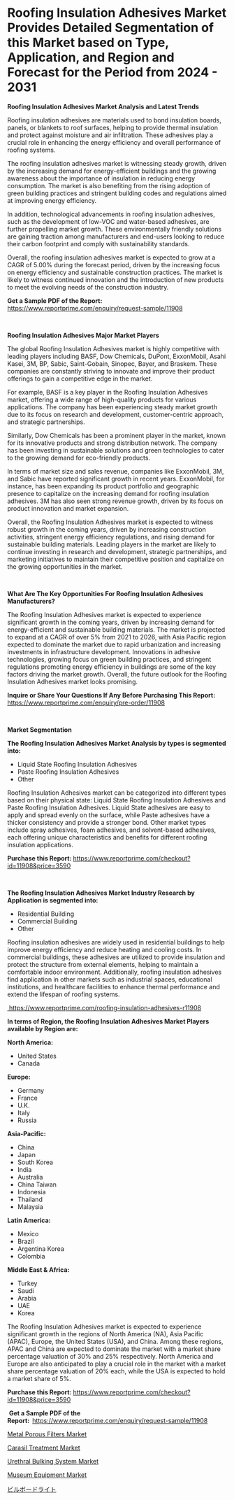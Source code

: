 <p><h1>Roofing Insulation Adhesives Market Provides Detailed Segmentation of this Market based on Type, Application, and Region and Forecast for the Period from 2024 - 2031</h1></p><p><strong>Roofing Insulation Adhesives Market Analysis and Latest Trends</strong></p>
<p><p>Roofing insulation adhesives are materials used to bond insulation boards, panels, or blankets to roof surfaces, helping to provide thermal insulation and protect against moisture and air infiltration. These adhesives play a crucial role in enhancing the energy efficiency and overall performance of roofing systems.</p><p>The roofing insulation adhesives market is witnessing steady growth, driven by the increasing demand for energy-efficient buildings and the growing awareness about the importance of insulation in reducing energy consumption. The market is also benefiting from the rising adoption of green building practices and stringent building codes and regulations aimed at improving energy efficiency.</p><p>In addition, technological advancements in roofing insulation adhesives, such as the development of low-VOC and water-based adhesives, are further propelling market growth. These environmentally friendly solutions are gaining traction among manufacturers and end-users looking to reduce their carbon footprint and comply with sustainability standards.</p><p>Overall, the roofing insulation adhesives market is expected to grow at a CAGR of 5.00% during the forecast period, driven by the increasing focus on energy efficiency and sustainable construction practices. The market is likely to witness continued innovation and the introduction of new products to meet the evolving needs of the construction industry.</p></p>
<p><strong>Get a Sample PDF of the Report:&nbsp;</strong> <a href="https://www.reportprime.com/enquiry/request-sample/11908">https://www.reportprime.com/enquiry/request-sample/11908</a></p>
<p>&nbsp;</p>
<p><strong>Roofing Insulation Adhesives Major Market Players</strong></p>
<p><p>The global Roofing Insulation Adhesives market is highly competitive with leading players including BASF, Dow Chemicals, DuPont, ExxonMobil, Asahi Kasei, 3M, BP, Sabic, Saint-Gobain, Sinopec, Bayer, and Braskem. These companies are constantly striving to innovate and improve their product offerings to gain a competitive edge in the market.</p><p>For example, BASF is a key player in the Roofing Insulation Adhesives market, offering a wide range of high-quality products for various applications. The company has been experiencing steady market growth due to its focus on research and development, customer-centric approach, and strategic partnerships.</p><p>Similarly, Dow Chemicals has been a prominent player in the market, known for its innovative products and strong distribution network. The company has been investing in sustainable solutions and green technologies to cater to the growing demand for eco-friendly products.</p><p>In terms of market size and sales revenue, companies like ExxonMobil, 3M, and Sabic have reported significant growth in recent years. ExxonMobil, for instance, has been expanding its product portfolio and geographic presence to capitalize on the increasing demand for roofing insulation adhesives. 3M has also seen strong revenue growth, driven by its focus on product innovation and market expansion.</p><p>Overall, the Roofing Insulation Adhesives market is expected to witness robust growth in the coming years, driven by increasing construction activities, stringent energy efficiency regulations, and rising demand for sustainable building materials. Leading players in the market are likely to continue investing in research and development, strategic partnerships, and marketing initiatives to maintain their competitive position and capitalize on the growing opportunities in the market.</p></p>
<p>&nbsp;</p>
<p><strong>What Are The Key Opportunities For Roofing Insulation Adhesives Manufacturers?</strong></p>
<p><p>The Roofing Insulation Adhesives market is expected to experience significant growth in the coming years, driven by increasing demand for energy-efficient and sustainable building materials. The market is projected to expand at a CAGR of over 5% from 2021 to 2026, with Asia Pacific region expected to dominate the market due to rapid urbanization and increasing investments in infrastructure development. Innovations in adhesive technologies, growing focus on green building practices, and stringent regulations promoting energy efficiency in buildings are some of the key factors driving the market growth. Overall, the future outlook for the Roofing Insulation Adhesives market looks promising.</p></p>
<p><strong>Inquire or Share Your Questions If Any Before Purchasing This Report:</strong> <a href="https://www.reportprime.com/enquiry/pre-order/11908">https://www.reportprime.com/enquiry/pre-order/11908</a></p>
<p>&nbsp;</p>
<p><strong>Market Segmentation</strong></p>
<p><strong>The Roofing Insulation Adhesives Market Analysis by types is segmented into:</strong></p>
<p><ul><li>Liquid State Roofing Insulation Adhesives</li><li>Paste Roofing Insulation Adhesives</li><li>Other</li></ul></p>
<p><p>Roofing Insulation Adhesives market can be categorized into different types based on their physical state: Liquid State Roofing Insulation Adhesives and Paste Roofing Insulation Adhesives. Liquid State adhesives are easy to apply and spread evenly on the surface, while Paste adhesives have a thicker consistency and provide a stronger bond. Other market types include spray adhesives, foam adhesives, and solvent-based adhesives, each offering unique characteristics and benefits for different roofing insulation applications.</p></p>
<p><strong>Purchase this Report:&nbsp;</strong><a href="https://www.reportprime.com/checkout?id=11908&price=3590">https://www.reportprime.com/checkout?id=11908&price=3590</a></p>
<p>&nbsp;</p>
<p><strong>The Roofing Insulation Adhesives Market Industry Research by Application is segmented into:</strong></p>
<p><ul><li>Residential Building</li><li>Commercial Building</li><li>Other</li></ul></p>
<p><p>Roofing insulation adhesives are widely used in residential buildings to help improve energy efficiency and reduce heating and cooling costs. In commercial buildings, these adhesives are utilized to provide insulation and protect the structure from external elements, helping to maintain a comfortable indoor environment. Additionally, roofing insulation adhesives find application in other markets such as industrial spaces, educational institutions, and healthcare facilities to enhance thermal performance and extend the lifespan of roofing systems.</p></p>
<p><a href="https://www.reportprime.com/roofing-insulation-adhesives-r11908">&nbsp;https://www.reportprime.com/roofing-insulation-adhesives-r11908</a></p>
<p><strong>In terms of Region, the Roofing Insulation Adhesives Market Players available by Region are:</strong></p>
<p>
    <p> <strong> North America: </strong>
        <ul>
            <li>United States</li>
            <li>Canada</li>
        </ul>
        </p> 
    <p> <strong> Europe: </strong>
        <ul>
            <li>Germany</li>
            <li>France</li>
            <li>U.K.</li>
            <li>Italy</li>
            <li>Russia</li>
        </ul>
        </p> 
    <p> <strong> Asia-Pacific: </strong>
        <ul>
            <li>China</li>
            <li>Japan</li>
            <li>South Korea</li>
            <li>India</li>
            <li>Australia</li>
            <li>China Taiwan</li>
            <li>Indonesia</li>
            <li>Thailand</li>
            <li>Malaysia</li>
        </ul>
        </p> 
    <p> <strong> Latin America: </strong>
        <ul>
            <li>Mexico</li>
            <li>Brazil</li>
            <li>Argentina Korea</li>
            <li>Colombia</li>
        </ul>
        </p> 
    <p> <strong> Middle East & Africa: </strong>
        <ul>
            <li>Turkey</li>
            <li>Saudi</li>
            <li>Arabia</li>
            <li>UAE</li>
            <li>Korea</li>
        </ul>
    </p>
    </p>
<p><p>The Roofing Insulation Adhesives market is expected to experience significant growth in the regions of North America (NA), Asia Pacific (APAC), Europe, the United States (USA), and China. Among these regions, APAC and China are expected to dominate the market with a market share percentage valuation of 30% and 25% respectively. North America and Europe are also anticipated to play a crucial role in the market with a market share percentage valuation of 20% each, while the USA is expected to hold a market share of 5%.</p></p>
<p><strong>Purchase this Report: </strong><a href="https://www.reportprime.com/checkout?id=11908&price=3590">https://www.reportprime.com/checkout?id=11908&price=3590</a></p>
<p>&nbsp;<strong>Get a Sample PDF of the Report:&nbsp;&nbsp;</strong><a href="https://www.reportprime.com/enquiry/request-sample/11908">https://www.reportprime.com/enquiry/request-sample/11908</a></p>
<p><strong></strong></p>
<p><p><a href="https://github.com/marthawweekle/Market-Research-Report-List-2/blob/main/metal-porous-filters-market.md">Metal Porous Filters Market</a></p><p><a href="https://issuu.com/reportprime-2/docs/carasil-treatment-market-size-2030.pptx">Carasil Treatment Market</a></p><p><a href="https://issuu.com/reportprime-2/docs/urethral-bulking-system-market-size-2030.pptx">Urethral Bulking System Market</a></p><p><a href="https://www.linkedin.com/pulse/global-museum-equipment-market-opportunities-forecast-period-lercc">Museum Equipment Market</a></p><p><a href="https://github.com/DanykaKilback/Market-Research-Report-List-1/blob/main/17997644967.md">ビルボードライト</a></p></p>